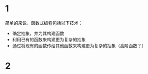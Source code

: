 # 1 
简单的来说，函数式编程包括以下技术：
- 确定抽象，并为其构建函数
- 利用已有的函数来构建更为复杂的抽象
- 通过将现有的函数传给其他函数来构建更为复杂的抽象（高阶函数？）



# 2 


